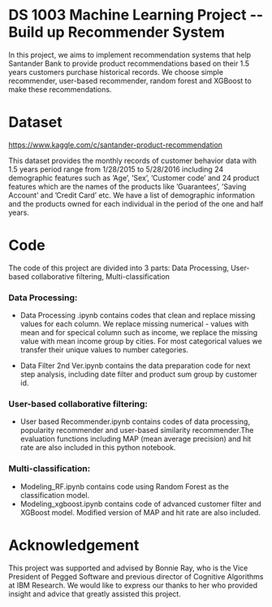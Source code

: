 # DS 1003 Machine Learning Project -- Build up Recommender System

In this project, we aims to implement recommendation systems that help Santander Bank to provide product recommendations based on their 1.5 years customers purchase historical records. We choose simple recommender, user-based recommender, random forest and XGBoost to make these recommendations.


# Dataset

https://www.kaggle.com/c/santander-product-recommendation

This dataset provides the monthly records of customer behavior data with 1.5 years period range from 1/28/2015 to 5/28/2016 including 24 demographic features such as ’Age’, ’Sex’, ’Customer code’ and 24 product features which are the names of the products like ’Guarantees’, ’Saving Account’ and ’Credit Card’ etc. We have a list of demographic information and the products owned for each individual in the period of the one and half years.

# Code

The code of this project are divided into 3 parts: Data Processing, User-based collaborative filtering, Multi-classification

### Data Processing:

- Data Processing .ipynb contains codes that clean and replace missing values for each column. We replace missing numerical - values with mean and for specical column such as income, we replace the missing value with mean income group by cities. For most categorical values we transfer their unique values to number categories. 

- Data Filter 2nd Ver.ipynb contains the data preparation code for next step analysis, including date filter and product sum group by customer id. 

### User-based collaborative filtering:

- User based Recommender.ipynb contains codes of data processing, popularity recommender and user-based similarity recommender.The evaluation functions including MAP (mean average precision) and hit rate are also included in this python notebook. 

### Multi-classification:

- Modeling_RF.ipynb	contains code using Random Forest as the classification model. 
- Modeling_xgboost.ipynb contains code of advanced customer filter and XGBoost model. Modified version of MAP and hit rate are also included. 

# Acknowledgement

This project was supported and advised by Bonnie Ray, who is the Vice President of Pegged Software and previous director of Cognitive Algorithms at IBM Research. We would like to express our thanks to her who provided insight and advice that greatly assisted this project.
